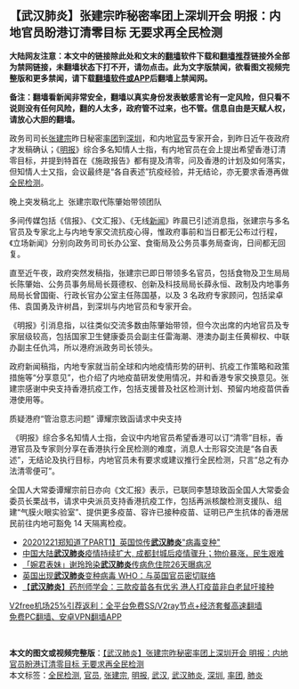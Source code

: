  <h2>【武汉肺炎】张建宗昨秘密率团上深圳开会 明报：内地官员盼港订清零目标 无要求再全民检测</h2> <p class="notice"><b>大陆网友注意：本文中的链接除此处和文末的<a href="https://github.com/bannedbook/fanqiang" >翻墙</a>软件下载和<a href="https://github.com/killgcd/justmysocks/blob/master/README.md">翻墙推荐</a>链接外全部为禁网链接，未翻墙状态下打不开，请勿点击。此为文字版禁闻，欲看图文视频完整版和更多禁闻，请下载<a href="https://github.com/bannedbook/fanqiang">翻墙软件或APP</a>后翻墙上禁闻网。</p><p>备注：翻墙看新闻非常安全，翻墙以真实身份发表敏感言论有一定风险，但只看不说则没有任何风险，翻的人太多，政府管不过来，也不管。信息自由是天赋人权，请放心大胆的翻墙。</b></p>  <div class="entry">  <p>政务司司长<a href="https://www.bannedbook.org/bnews/tag/%E5%BC%A0%E5%BB%BA%E5%AE%97/" class="st_tag internal_tag" rel="tag" title="标签 张建宗 下的日志">张建宗</a>昨日秘密<a href="https://www.bannedbook.org/bnews/tag/%E7%8E%87%E5%9B%A2/" class="st_tag internal_tag" rel="tag" title="标签 率团 下的日志">率团</a>到<a href="https://www.bannedbook.org/bnews/tag/%e6%b7%b1%e5%9c%b3/" class="st_tag internal_tag" rel="tag" title="标签 深圳 下的日志">深圳</a>，和内地<a href="https://www.bannedbook.org/bnews/tag/%E5%AE%98%E5%91%98/" class="st_tag internal_tag" rel="tag" title="标签 官员 下的日志">官员</a>专家开会，到昨日近午夜政府才发稿确认；《<a href="https://www.bannedbook.org/bnews/tag/%e6%98%8e%e6%8a%a5/" class="st_tag internal_tag" rel="tag" title="标签 明报 下的日志">明报</a>》综合多名知情人士指，有内地官员在会上提出希望香港订清零目标，并提到特首在《施政报告》都有提及清零，问及香港的计划及如何落实，但知情人士又指，会议最终是“各自表述”抗疫经验，并无结论，亦无要求香港再做<a href="https://www.bannedbook.org/bnews/tag/%E5%85%A8%E6%B0%91%E6%A3%80%E6%B5%8B/" class="st_tag internal_tag" rel="tag" title="标签 全民检测 下的日志">全民检测</a>。</p> <p>晚上突发稿北上  张建宗取代陈肇始带领团队</p> <p>多间传媒包括《信报》、《文汇报》、《无线<span class='wp_keywordlink_affiliate'><a href="https://www.bannedbook.org/" title="新闻">新闻</a></span>》昨晨已引述消息指，张建宗与多名官员及专家北上与内地专家交流抗疫心得，惟政府事前和当日都无公布过行程，《立场新闻》分别向政务司司长办公室、食衞局及公务员事务局查询，日间都无回复。</p>  <p>直至近午夜，政府突然发稿指，张建宗已即日带领多名官员，包括食物及卫生局局长陈肇始、公务员事务局局长聂德权、创新及科技局局长薛永恒、政制及内地事务局局长曾国衞、行政长官办公室主任陈国基，以及 3 名政府专家顾问，包括梁卓伟、袁国勇及许树昌，到深圳与内地官员和专家开会。 </p> <p>《明报》引消息指，以往类似交流多数由陈肇始带领，但今次出席的内地官员及专家层级较高，包括国家卫生健康委员会副主任雷海潮、港澳办副主任黄柳权、中联办副主任仇鸿，所以港府派政务司长领头。</p> <p>政府新闻稿指，内地专家就当前全球和内地疫情形势的研判、抗疫工作策略和政策措施等“分享意见”，也介绍了内地疫苗研发使用情况，并和香港专家交换意见。张建宗感谢中央支持香港抗疫工作，包括支援普及社区检测计划、预留内地疫苗供香港使用等。</p>  <p>质疑港府“管治意志问题” 谭耀宗致函请求中央支持</p> <p> 《明报》综合多名知情人士指，会议中内地官员希望香港可以订“清零”目标，香港官员及专家则分享在香港执行全民检测的难度，消息人士形容交流是“各自表述”，无结论及执行目标，内地官员未有要求或建议推行全民检测，只言“总之有办法清零便可”。</p> <p>全国人大常委谭耀宗前日亦向《文汇报》表示，已联同李慧琼致函全国人大常委会委员长栗战书，请求中央派员支持香港抗疫工作，包括再派核酸检测支援队、组建“气膜火眼实验室”、提供更多疫苗、容许已接种疫苗、证明已产生抗体的香港居民前往内地可豁免 14 天隔离检疫。</p>  <ul class='op-related-articles' title='相关阅读'> <li><a href='https://www.bannedbook.org/bnews/taiwannews/20201222/1452768.html' target='_blank'>20201221郑知道了PART1】英国惊传<b>武汉肺炎</b>&quot;病毒变种&quot;</a></li> <li><a href='https://www.bannedbook.org/bnews/bannedvideo/20201222/1452445.html' target='_blank'>中国大陆<b>武汉肺炎</b>疫情持续扩大, 成都封城后疫情骤升；物价暴涨，民生艰难</a></li> <li><a href='https://www.bannedbook.org/bnews/yule/20201221/1452067.html' target='_blank'>「婉君表妹」谢玲玲染<b>武汉肺炎</b>传病危住院26天曝病况</a></li> <li><a href='https://www.bannedbook.org/bnews/worldnews/20201221/1452066.html' target='_blank'>英国出现<b>武汉肺炎</b>变种病毒 WHO：与英国官员密切联络</a></li> <li><a href='https://www.bannedbook.org/bnews/comments/20201220/1451702.html' target='_blank'>【<b>武汉肺炎</b>】药剂师学会：三款疫苗各有优劣 港人打疫苗非白老鼠吁接种</a></li> </ul> <p class="texttj"> <a href="https://github.com/bannedbook/fanqiang/wiki/V2ray%E6%9C%BA%E5%9C%BA" target="_blank">V2free机场25%引荐返利：全平台免费SS/V2ray节点+经济套餐高速翻墙</a><br/> <a href="https://github.com/bannedbook/fanqiang/wiki/%E7%A6%81%E9%97%BB%E7%BD%91%E5%AE%89%E5%8D%93%E7%BF%BB%E5%A2%99%E6%96%B0%E9%97%BBAPP" target="_blank">免费PC翻墙、安卓VPN翻墙APP</a></p><p> </p><a name='sharetosocial'></a>       <div><b>本文的图文或视频完整版</b>：<a href='https://www.bannedbook.org/bnews/comments/20201223/1453566.html'>【武汉肺炎】张建宗昨秘密率团上深圳开会 明报：内地官员盼港订清零目标 无要求再全民检测</a></div>  </div><!--END ENTRY--> <div class="postfooter"> <div>本文标签：<a href="https://www.bannedbook.org/bnews/tag/%E5%85%A8%E6%B0%91%E6%A3%80%E6%B5%8B/" rel="tag">全民检测</a>, <a href="https://www.bannedbook.org/bnews/tag/%E5%AE%98%E5%91%98/" rel="tag">官员</a>, <a href="https://www.bannedbook.org/bnews/tag/%E5%BC%A0%E5%BB%BA%E5%AE%97/" rel="tag">张建宗</a>, <a href="https://www.bannedbook.org/bnews/tag/%e6%98%8e%e6%8a%a5/" rel="tag">明报</a>, <a href="https://www.bannedbook.org/bnews/tag/%e6%ad%a6%e6%b1%89/" rel="tag">武汉</a>, <a href="https://www.bannedbook.org/bnews/tag/%e6%ad%a6%e6%b1%89%e8%82%ba%e7%82%8e/" rel="tag">武汉肺炎</a>, <a href="https://www.bannedbook.org/bnews/tag/%e6%b7%b1%e5%9c%b3/" rel="tag">深圳</a>, <a href="https://www.bannedbook.org/bnews/tag/%E7%8E%87%E5%9B%A2/" rel="tag">率团</a>, <a href="https://www.bannedbook.org/bnews/tag/%e8%82%ba%e7%82%8e/" rel="tag">肺炎</a></div>  </div><!--END POSTFOOTER--> 